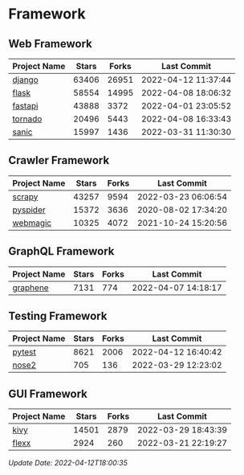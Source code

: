 # Framework

## Web Framework
| Project Name | Stars | Forks | Last Commit |
| ------------ | ----- | ----- | ----------- |
| [django](https://github.com/django/django) | 63406 | 26951 | 2022-04-12 11:37:44 |
| [flask](https://github.com/pallets/flask) | 58554 | 14995 | 2022-04-08 18:06:32 |
| [fastapi](https://github.com/tiangolo/fastapi) | 43888 | 3372 | 2022-04-01 23:05:52 |
| [tornado](https://github.com/tornadoweb/tornado) | 20496 | 5443 | 2022-04-08 16:33:43 |
| [sanic](https://github.com/sanic-org/sanic) | 15997 | 1436 | 2022-03-31 11:30:30 |

## Crawler Framework
| Project Name | Stars | Forks | Last Commit |
| ------------ | ----- | ----- | ----------- |
| [scrapy](https://github.com/scrapy/scrapy) | 43257 | 9594 | 2022-03-23 06:06:54 |
| [pyspider](https://github.com/binux/pyspider) | 15372 | 3636 | 2020-08-02 17:34:20 |
| [webmagic](https://github.com/code4craft/webmagic) | 10325 | 4072 | 2021-10-24 15:20:56 |

## GraphQL Framework
| Project Name | Stars | Forks | Last Commit |
| ------------ | ----- | ----- | ----------- |
| [graphene](https://github.com/graphql-python/graphene) | 7131 | 774 | 2022-04-07 14:18:17 |

## Testing Framework
| Project Name | Stars | Forks | Last Commit |
| ------------ | ----- | ----- | ----------- |
| [pytest](https://github.com/pytest-dev/pytest) | 8621 | 2006 | 2022-04-12 16:40:42 |
| [nose2](https://github.com/nose-devs/nose2) | 705 | 136 | 2022-03-29 12:23:02 |

## GUI Framework
| Project Name | Stars | Forks | Last Commit |
| ------------ | ----- | ----- | ----------- |
| [kivy](https://github.com/kivy/kivy) | 14501 | 2879 | 2022-03-29 18:43:39 |
| [flexx](https://github.com/flexxui/flexx) | 2924 | 260 | 2022-03-21 22:19:27 |

*Update Date: 2022-04-12T18:00:35*